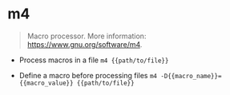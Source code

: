 # m4
> Macro processor.
> More information: <https://www.gnu.org/software/m4>.

- Process macros in a file
`m4 {{path/to/file}}`

- Define a macro before processing files
`m4 -D{{macro_name}}={{macro_value}} {{path/to/file}}`
